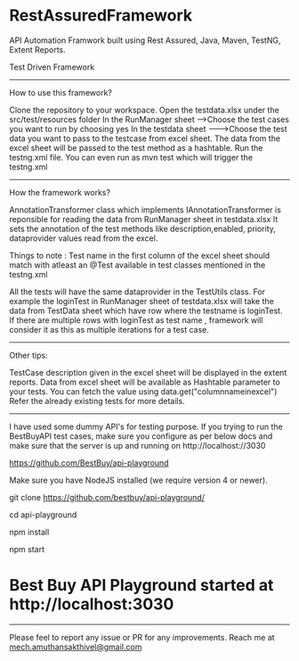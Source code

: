 # RestAssuredFramework 

API Automation Framwork built using Rest Assured, Java, Maven, TestNG, Extent Reports.

Test Driven Framework

****************************************************************************

How to use this framework?

Clone the repository to your workspace.
Open the testdata.xlsx under the src/test/resources folder
In the RunManager sheet -->Choose the test cases you want to run by choosing yes
In the testdata sheet --->Choose the test data you want to pass to the testcase from excel sheet.
The data from the excel sheet will be passed to the test method as a hashtable.
Run the testng.xml file. You can even run as mvn test which will trigger the testng.xml

******************************************************************************
How the framework works?

AnnotationTransformer class which implements IAnnotationTransformer is reponsible for reading the data from RunManager sheet in testdata.xlsx It sets the annotation of the test methods like description,enabled, priority, dataprovider values read from the excel.

Things to note : Test name in the first column of the excel sheet should match with atleast an @Test available in test classes mentioned in the testng.xml

All the tests will have the same dataprovider in the TestUtils class. For example the loginTest in RunManager sheet of testdata.xlsx will take the data from TestData sheet which have row where the testname is loginTest. If there are multiple rows with loginTest as test name , framework will consider it as this as multiple iterations for a test case.


******************************************************************************
Other tips:

TestCase description given in the excel sheet will be displayed in the extent reports.
Data from excel sheet will be available as Hashtable parameter to your tests. You can fetch the value using data.get("columnnameinexcel") Refer the already existing tests for more details.

*******************************************************************************

I have used some dummy API's for testing purpose. If you trying to run the BestBuyAPI test cases, make sure you configure as per below docs
and make sure that the server is up and running on http://localhost://3030

https://github.com/BestBuy/api-playground

Make sure you have NodeJS installed (we require version 4 or newer).

git clone https://github.com/bestbuy/api-playground/

cd api-playground

npm install

npm start

# Best Buy API Playground started at http://localhost:3030

******************************************************************************

Please feel to report any issue or PR for any improvements. Reach me at mech.amuthansakthivel@gmail.com
